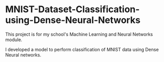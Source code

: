 # MNIST-Dataset-Classification-using-Dense-Neural-Networks

This project is for my school's Machine Learning and Neural Networks module.

I developed a model to perform classification of MNIST data using Dense Neural networks.

